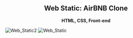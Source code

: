 <h2 align="center">Web Static: AirBNB Clone</h2>

<p align="center"><b>HTML, CSS, Front-end</b></p>

![Web_Static2](https://github.com/bmariga/AirBnB_clone/assets/107770232/9957f4dc-352e-48b0-ab87-5056a3acc79b)
![Web_Static](https://github.com/bmariga/AirBnB_clone/assets/107770232/6b954f62-f71b-4faa-ad8e-b24da0632d32)
